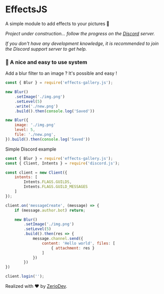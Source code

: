 # EffectsJS

A simple module to add effects to your pictures 🎨

*Project under construction... follow the progress on the [Discord](https://discord.gg/5cGSYV8ZZj) server.*

*If you don't have any development knowledge, it is recommended to join the Discord support server to get help.*

### 🎠 A nice and easy to use system

Add a blur filter to an image ? It's possible and easy !

```js
const { Blur } = require('effects-gallery.js');

new Blur()
    .setImage('./img.png')
    .setLevel(5)
    .write('./new.png')
    .build().then(console.log('Saved'))

new Blur({
    image: './img.png'
    level: 5,
    file: './new.png',
}).build().then(console.log('Saved'))
```

Simple Discord example

```js
const { Blur } = require('effects-gallery.js');
const { Client, Intents } = require('discord.js');

const client = new Client({
    intents: [
        Intents.FLAGS.GUILDS,
        Intents.FLAGS.GUILD_MESSAGES
    ]
});

client.on('messageCreate', (message) => {
    if (message.author.bot) return;

    new Blur()
        .setImage('./img.png')
        .setLevel(5)
        .build().then(res => {
            message.channel.send({
                content: 'Hello world', files: [
                    { attachment: res }
                ]
            })
        })
})

client.login('');
```

Realized with ❤️ by [ZerioDev](https://github.com/ZerioDev).